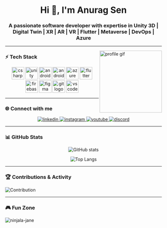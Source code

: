 <h1 align="center">Hi 👋, I'm Anurag Sen</h1>
<h3 align="center">A passionate software developer with expertise in Unity 3D | Digital Twin | XR | AR | VR | Flutter | Metaverse | DevOps | Azure</h3>

---

<img align="right" width="200" height="200" src="https://github.com/AnuragCsharp/AnuragCsharp/assets/77142556/78bdba24-d082-4dd4-8f63-5a1d42823e2a" alt="profile gif" />

### ⚡ Tech Stack
<p align="center">
  <img src="https://cdn.jsdelivr.net/gh/devicons/devicon/icons/csharp/csharp-original.svg" height="40" alt="csharp logo" />
  <img src="https://cdn.jsdelivr.net/gh/devicons/devicon/icons/unity/unity-original.svg" height="40" alt="unity logo" />
  <img src="https://cdn.jsdelivr.net/gh/devicons/devicon/icons/androidstudio/androidstudio-original.svg" height="40" alt="androidstudio logo" />
  <img src="https://cdn.jsdelivr.net/gh/devicons/devicon/icons/android/android-original.svg" height="40" alt="android logo" />
  <img src="https://cdn.jsdelivr.net/gh/devicons/devicon/icons/azure/azure-original.svg" height="40" alt="azure logo" />
  <img src="https://cdn.jsdelivr.net/gh/devicons/devicon/icons/flutter/flutter-original.svg" height="40" alt="flutter logo" />
  <img src="https://cdn.jsdelivr.net/gh/devicons/devicon/icons/firebase/firebase-plain.svg" height="40" alt="firebase logo" />
  <img src="https://cdn.jsdelivr.net/gh/devicons/devicon/icons/figma/figma-original.svg" height="40" alt="figma logo" />
  <img src="https://cdn.jsdelivr.net/gh/devicons/devicon/icons/git/git-original.svg" height="40" alt="git logo" />
  <img src="https://cdn.jsdelivr.net/gh/devicons/devicon/icons/vscode/vscode-original.svg" height="40" alt="vscode logo" />
</p>

---

### 🌐 Connect with me
<p align="center">
  <a href="https://www.linkedin.com/in/anurag-sen/" target="_blank" rel="noopener noreferrer">
    <img src="https://img.shields.io/badge/LinkedIn-0077B5?style=for-the-badge&logo=linkedin&logoColor=white" alt="linkedin"/>
  </a>
  <a href="https://www.instagram.com/Anurag.hacker/" target="_blank" rel="noopener noreferrer">
    <img src="https://img.shields.io/badge/Instagram-E4405F?style=for-the-badge&logo=instagram&logoColor=white" alt="instagram"/>
  </a>
  <a href="https://www.youtube.com/channel/UCX1GdXi8a6WsrVVs1LOXDHw" target="_blank" rel="noopener noreferrer">
    <img src="https://img.shields.io/badge/Youtube-FF0000?style=for-the-badge&logo=youtube&logoColor=white" alt="youtube"/>
  </a>
  <a href="https://discord.com/users/anurag4804" target="_blank" rel="noopener noreferrer">
    <img src="https://img.shields.io/badge/Discord-7289DA?style=for-the-badge&logo=discord&logoColor=white" alt="discord"/>
  </a>
</p>

---

### 📊 GitHub Stats
<p align="center">
  <img src="https://github-readme-stats.vercel.app/api?username=AnuragCsharp&show_icons=true&theme=tokyonight" alt="GitHub stats" />
</p>
<p align="center">
  <img src="https://github-readme-stats.vercel.app/api/top-langs/?username=AnuragCsharp&layout=compact&theme=tokyonight" alt="Top Langs" />
</p>

---

### 🏆 Contributions & Activity
![Contribution](https://github.com/AnuragCsharp/AnuragCsharp/assets/77142556/1511a4c8-c6d7-4384-9afa-a4b82c9975c3)

---

### 🎮 Fun Zone
![ninjala-jane](https://github.com/AnuragCsharp/AnuragCsharp/assets/77142556/f1e64672-910d-4cac-bfe7-3631ceaade2b) 
